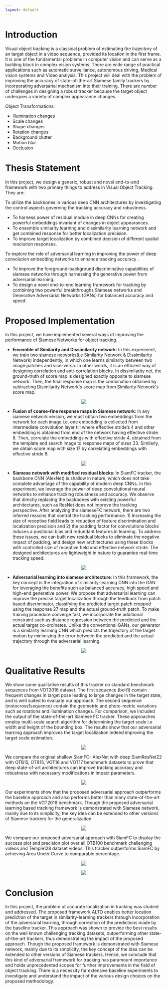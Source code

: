```yaml
---
layout: default
---
```


<!-- 
Text can be **bold**, _italic_, or ~~strikethrough~~.

[Link to another page](./another-page.html).

There should be whitespace between paragraphs.

There should be whitespace between paragraphs. We recommend including a README, or a file with information about your project.

# Header 1

This is a normal paragraph following a header. GitHub is a code hosting platform for version control and collaboration. It lets you and others work together on projects from anywhere.

## Header 2

> This is a blockquote following a header.
>
> When something is important enough, you do it even if the odds are not in your favor.

### Header 3

```js
// Javascript code with syntax highlighting.
var fun = function lang(l) {
  dateformat.i18n = require('./lang/' + l)
  return true;
}
```

```ruby
# Ruby code with syntax highlighting
GitHubPages::Dependencies.gems.each do |gem, version|
  s.add_dependency(gem, "= #{version}")
end
```

#### Header 4

*   This is an unordered list following a header.
*   This is an unordered list following a header.
*   This is an unordered list following a header.

##### Header 5

1.  This is an ordered list following a header.
2.  This is an ordered list following a header.
3.  This is an ordered list following a header.

###### Header 6

| head1        | head two          | three |
|:-------------|:------------------|:------|
| ok           | good swedish fish | nice  |
| out of stock | good and plenty   | nice  |
| ok           | good `oreos`      | hmm   |
| ok           | good `zoute` drop | yumm  |

### There's a horizontal rule below this.

* * *

### Here is an unordered list:

*   Item foo
*   Item bar
*   Item baz
*   Item zip

### And an ordered list:

1.  Item one
1.  Item two
1.  Item three
1.  Item four

### And a nested list:

- level 1 item
  - level 2 item
  - level 2 item
    - level 3 item
    - level 3 item
- level 1 item
  - level 2 item
  - level 2 item
  - level 2 item
- level 1 item
  - level 2 item
  - level 2 item
- level 1 item

### Small image

![Octocat](https://github.githubassets.com/images/icons/emoji/octocat.png)

### Large image

![Branching](https://guides.github.com/activities/hello-world/branching.png)


### Definition lists can be used with HTML syntax.

<dl>
<dt>Name</dt>
<dd>Godzilla</dd>
<dt>Born</dt>
<dd>1952</dd>
<dt>Birthplace</dt>
<dd>Japan</dd>
<dt>Color</dt>
<dd>Green</dd>
</dl>

```
Long, single-line code blocks should not wrap. They should horizontally scroll if they are too long. This line should be long enough to demonstrate this.
```

```
The final element.
```
 -->
 
 
# Introduction

Visual object tracking is a classical problem of estimating the trajectory of an target object in a video sequence, provided its location in the first frame. It is one of the fundamental problems in computer vision and can serve as a building block in complex vision systems. There are wide range of practical applications such as automatic surveillance, autonomous driving, Medical vision systems and Video analysis. This project will deal with the problem of improving the accuracy of state-of-the-art Siamese family trackers by incorporating adversarial mechanism into their training. There are number of challenges in designing a robust tracker because the target object undergoes a variety of complex appearance changes.

Object Transformations:
  - Illumination changes
  - Scale changes
  - Shape changes
  - Rotation changes
  - Background clutter
  - Motion blur
  - Occlusion

# Thesis Statement

In this project, we design a generic, robust and novel end-to-end framework with two primary things to address in Visual Object Tracking. They are:

To utilize the backbones in various deep CNN architectures by investigating the control aspects governing the tracking accuracy and robustness.
  - To harness power of residual module in deep CNNs for creating powerful embeddings invariant of changes in object appearances.
  - To ensemble similarity learning and dissimilarity learning network and get combined response for better localization precision.
  - To improve target localization by combined decision of different spatial resolution responses.

To explore the role of adversarial learning in improving the power of deep convolution embedding networks to enhance tracking accuracy .
  - To improve the foreground-background discriminative capabilities of siamese networks through harnessing the generative power from adversarial learning.
  - To design a novel end-to-end learning framework for tracking by combining two powerful breakthroughs Siamese networks and Generative Adversarial Networks (GANs) for balanced accuracy and speed.

# Proposed Implementation 

In this project, we have implemented several ways of improving the performance of Siamese Networks for object tracking.

  - **Ensemble of Similarity and Dissimilarity network**: In this experiment, we train two siamese networks(i.e Similarity Network & Dissimilarity Network) independently, in which one learns similarity between two image patches and vice-versa. In other words, it is an efficient way of designing correlation and anti-correlation blocks. In dissimilarity net, the ground-truth of score map is designed exactly opposite to siamese network. Then, the final response map is the combination obtained by subtracting Disimilarity Network's score map from Similarity Network's score map.

  <p align="center"> <img src="images/sndn.png" /> </p>

  - **Fusion of coarse-fine response maps in Siamese network**: In any siamese network version, we must obtain two embeddings from the network for each image i.e. one embedding is collected from intermediate convolution layer till where effective stride’s 4 and other embedding is obtained from end of the network having effective stride 8. Then, correlate the embeddings with effective stride 4, obtained from the template and search image to response maps of sizes 33. Similarly, we obtain score map with size 17 by correlating embeddings with effective stride 8.

  <p align="center"> <img src="images/fcfrm.png" /> </p>

  - **Siamese network with modified residual blocks**: In SiamFC tracker, the backbone CNN (AlexNet) is shallow in nature, which does not take complete advantage of the capability of modern deep CNNs. In this experiment, we leverage the power of deep convolutional neural networks to enhance tracking robustness and accuracy. We observe that directly replacing the backbones with existing powerful architectures, such as ResNet does not improve the tracking perspective. After analyzing the siameseFC network, there are two inferred reasons that control the tracking performance. 1) Increasing the size of receptive field leads to reduction of feature discrimination and localization precision and 2) the padding factor for convolutions blocks induces a positional bias and redundant features in learning. To address these issues, we can built new residual blocks to eliminate the negative impact of padding, and design new architectures using these blocks with controlled size of receptive field and effective network stride. The designed architectures are lightweight in nature to guarantee real-time tracking speed.

  <p align="center"> <img src="images/rnsa.png" /> </p>

  - **Adversarial learning into siamese architecture**: In this framework, the key concept is the integration of similarity-learning CNN into the GAN for leveraging the benefits such as balanced accuracy, high speed and high-end generative power. We propose that adversarial learning can improve the precise target localization through the feedback from patch based discriminator, classifying the predicted target patch cropped using the response 27 map and the actual ground-truth patch. To make training procedure converge fast, we incorporate the additional constraint such as distance regression between the predicted and the actual target co-ordinates. Unlike the conventional GANs, our generator is a similarity learning CNN which predicts the trajectory of the target motion by minimizing the error between the predicted and the actual trajectory through the adversarial learning.

  <p align="center"> <img src="images/alto.png" /> </p>

# Qualitative Results

  We show some qualitative results of this tracker on standard benchmark sequences from VOT2016 dataset. The first sequence (bolt1) contain frequent changes in target pose leading to large changes in the target state, and is well suited to evaluate our approach. The second sequence (motocross1sequence) contain the geometric and photo-metric variations such as rotations and illumination changes. For comparison, we included the output of the state-of-the-art Siamese FC tracker. These approaches employ multi-scale search algorithm for determining the target scale i.e width and height of the bounding box. The results show that our adversarial learning approach improves the target localization indeed improving the target scale estimation.

  <p align="center"> <img src="images/qr1.png" /> </p>

  We compare the original shallow SiamFC- AlexNet with deep SiamResNet22 with OTB15, OTB15, VOT16 and VOT17 benchmark datasets to prove that deep state-of-art architectures can improve tracking accuracy and robustness with necessary modifications in impact parameters.
 
  <p align="center"> <img src="images/qr2.png" /> </p>

  Our experiments show that the proposed adversarial approach outperforms the baseline approach and also performs better than many state-of-the-art methods on the VOT2016 benchmark. Though the proposed adversarial learning based tracking framework is demonstrated with Siamese network, mainly due to its simplicity, the key idea can be extended to other versions of Siamese trackers for the generalization.
  
  <p align="center"> <img src="images/qr3.png" /> </p>

  We compare our proposed adversarial approach with SiamFC to display the success plot and precision plot over all OTB100 benchmark challenging videos and Temple128 dataset videos. This tracker outperforms SiamFC by achieving Area Under Curve to comparable percentage.

  <p align="center"> <img src="images/qr4.png" /> </p>
  <p align="center"> <img src="images/qr5.png" /> </p>

# Conclusion 

In this project, the problem of accurate localization in tracking was studied and addressed. The proposed framework ALTO enables better location prediction of the target in similarity-learning trackers through incorporation of the adversarial learning, through correction of the predictions made by the baseline tracker. This approach was shown to provide the best results on the well known challenging tracking datasets, outperforming other state-of-the-art trackers, thus demonstrating the impact of the proposed approach. Though the proposed framework is demonstrated with Siamese network, mainly due to its simplicity, the key concept of the idea can be extended to
other versions of Siamese trackers. Hence, we conclude that this kind of adversarial framework for tracking has paramount importance and holds unprecedented scopes for further improvements in the field of object tracking. There is a necessity for extensive baseline experiments to investigate and understand the impact of the various design choices on the proposed methodology.
